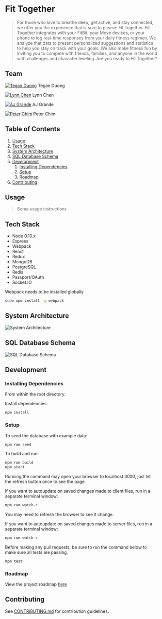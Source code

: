 # Fit Together

> For those who love to breathe deep, get active, and stay connected, we offer you the experience that is sure to please: Fit Together. Fit Together integrates with your FitBit, your Move devices, or your phone to log real-time responses from your daily fitness regimen. We analyze that data to present personalized suggestions and statistics to help you stay on track with your goals. We also make fitness fun by inviting you to compete with friends, families, and anyone in the world with challenges and character leveling. Are you ready to Fit Together?

## Team

[![Tegan Duong](https://s31.postimg.org/60kowz7or/Tegan.png)](http://github.com/teganduong)
Tegan Duong

[![Lynn Chen](https://s31.postimg.org/6njlmi4kr/lynn.png)](http://github.com/lcbits)
Lynn Chen

[![AJ Grande](https://s31.postimg.org/whteca4kr/image.png)](http://github.com/ajgrande924)
AJ Grande

[![Peter Chim](https://s31.postimg.org/ph5eji2sr/peter.png)](http://github.com/pchim)
Peter Chim


## Table of Contents

1. [Usage](#Usage)
1. [Tech Stack](#tech-stack)
1. [System Architecture](#system-architecture)
1. [SQL Database Schema](#sql-database-schema)
1. [Development](#development)
    1. [Installing Dependencies](#installing-dependencies)
    1. [Setup](#setup)
    1. [Roadmap](#roadmap)
1. [Contributing](#contributing)

## Usage

> Some usage instructions

## Tech Stack

- Node 0.10.x
- Express
- Webpack
- React
- Redux
- MongoDB
- PostgreSQL
- Redis
- Passport/OAuth
- Socket.IO

Webpack needs to be installed globally
```sh
sudo npm install -g webpack 
```

## System Architecture

![System Architecture](https://github.com/Fit-Together/Fit-Together/blob/develop/project-diagrams/system-architecture.png)


## SQL Database Schema

![SQL Database Schema](https://github.com/Fit-Together/Fit-Together/blob/develop/project-diagrams/db-schema.png)


## Development

### Installing Dependencies

From within the root directory:

Install dependencies:
```sh
npm install
```

### Setup

To seed the database with example data:
```sh
npm run seed
```

To build and run:
```sh
npm run build
npm start
```

Running the command may open your browser to localhost:3000,
just hit the refresh button once to see the page.

If you want to autoupdate on saved changes made to client files, run in a separate terminal window:
```sh
npm run watch-c
```
You may need to refresh the browser to see it change.

If you want to autoupdate on saved changes made to server files, run in a separate terminal window:
```sh
npm run watch-s
```

Before making any pull requests, be sure to run the command below to make sure all tests are passing.
```sh
npm test
```

### Roadmap

View the project roadmap [here](https://github.com/Fit-Together/Fit-Together/issues)


## Contributing

See [CONTRIBUTING.md](CONTRIBUTING.md) for contribution guidelines.

